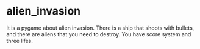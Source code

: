 # alien_invasion
It is a pygame about alien invasion. There is a ship that shoots with bullets, and there are aliens that you need to destroy. You have score system and three lifes.
